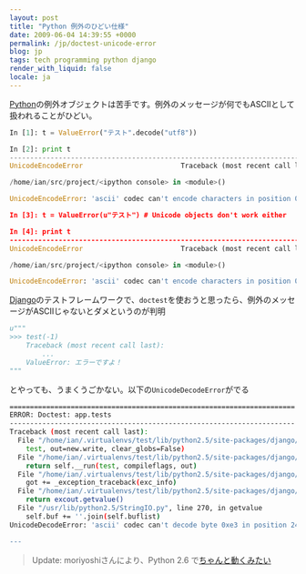 ```yaml
---
layout: post
title: "Python 例外のひどい仕様"
date: 2009-06-04 14:39:55 +0000
permalink: /jp/doctest-unicode-error
blog: jp
tags: tech programming python django
render_with_liquid: false
locale: ja
---
```


[Python](http://www.python.org/)の例外オブジェクトは苦手です。例外のメッセージが何でもASCIIとして扱われることがひどい。

```python
In [1]: t = ValueError("テスト".decode("utf8"))

In [2]: print t
---------------------------------------------------------------------------
UnicodeEncodeError                        Traceback (most recent call last)

/home/ian/src/project/<ipython console> in <module>()

UnicodeEncodeError: 'ascii' codec can't encode characters in position 0-2: ordinal not in range(128)

In [3]: t = ValueError(u"テスト") # Unicode objects don't work either

In [4]: print t
---------------------------------------------------------------------------
UnicodeEncodeError                        Traceback (most recent call last)

/home/ian/src/project/<ipython console> in <module>()

UnicodeEncodeError: 'ascii' codec can't encode characters in position 0-2: ordinal not in range(128)
```

[Django](http://www.djangoproject.com/)のテストフレームワークで、`doctest`を使おうと思ったら、例外のメッセージがASCIIじゃないとダメというのが判明

```python
u"""
>>> test(-1)
    Traceback (most recent call last):
        ...
    ValueError: エラーですよ！
"""
```

とやっても、うまくうごかない。以下の`UnicodeDecodeError`がでる

```bash
======================================================================
ERROR: Doctest: app.tests
----------------------------------------------------------------------
Traceback (most recent call last):
  File "/home/ian/.virtualenvs/test/lib/python2.5/site-packages/django/test/_doctest.py", line 2175, in runTest
    test, out=new.write, clear_globs=False)
  File "/home/ian/.virtualenvs/test/lib/python2.5/site-packages/django/test/_doctest.py", line 1403, in run
    return self.__run(test, compileflags, out)
  File "/home/ian/.virtualenvs/test/lib/python2.5/site-packages/django/test/_doctest.py", line 1291, in __run
    got += _exception_traceback(exc_info)
  File "/home/ian/.virtualenvs/test/lib/python2.5/site-packages/django/test/_doctest.py", line 269, in _exception_traceback
    return excout.getvalue()
  File "/usr/lib/python2.5/StringIO.py", line 270, in getvalue
    self.buf += ''.join(self.buflist)
UnicodeDecodeError: 'ascii' codec can't decode byte 0xe3 in position 24: ordinal not in range(128)

---
```

> Update: moriyoshiさんにより、Python 2.6 で[ちゃんと動くみたい](http://d.hatena.ne.jp/moriyoshi/20090604/1244092247)
